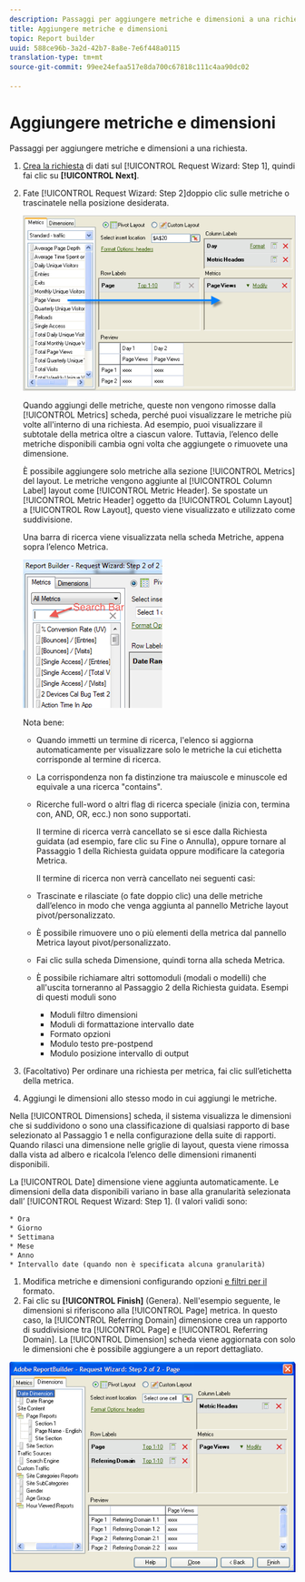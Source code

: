 ```yaml
---
description: Passaggi per aggiungere metriche e dimensioni a una richiesta.
title: Aggiungere metriche e dimensioni
topic: Report builder
uuid: 588ce96b-3a2d-42b7-8a8e-7e6f448a0115
translation-type: tm+mt
source-git-commit: 99ee24efaa517e8da700c67818c111c4aa90dc02

---
```



# Aggiungere metriche e dimensioni

Passaggi per aggiungere metriche e dimensioni a una richiesta.

1. [Crea la richiesta](/help/analyze/report-builder/data-requests/data-requests.md) di dati sul [!UICONTROL Request Wizard: Step 1], quindi fai clic su **[!UICONTROL Next]**.
1. Fate [!UICONTROL Request Wizard: Step 2]doppio clic sulle metriche o trascinatele nella posizione desiderata.

   ![Informazioni sul passaggio](assets/adding_metrics.png)

   Quando aggiungi delle metriche, queste non vengono rimosse dalla [!UICONTROL Metrics] scheda, perché puoi visualizzare le metriche più volte all'interno di una richiesta. Ad esempio, puoi visualizzare il subtotale della metrica oltre a ciascun valore. Tuttavia, l’elenco delle metriche disponibili cambia ogni volta che aggiungete o rimuovete una dimensione.

   È possibile aggiungere solo metriche alla sezione [!UICONTROL Metrics] del layout. Le metriche vengono aggiunte al [!UICONTROL Column Label] layout come [!UICONTROL Metric Header]. Se spostate un [!UICONTROL Metric Header] oggetto da [!UICONTROL Column Layout] a [!UICONTROL Row Layout], questo viene visualizzato e utilizzato come suddivisione.

   Una barra di ricerca viene visualizzata nella scheda Metriche, appena sopra l’elenco Metrica.

   ![](assets/search_bar_metric.png)

   Nota bene:

   * Quando immetti un termine di ricerca, l'elenco si aggiorna automaticamente per visualizzare solo le metriche la cui etichetta corrisponde al termine di ricerca.
   * La corrispondenza non fa distinzione tra maiuscole e minuscole ed equivale a una ricerca "contains".
   * Ricerche full-word o altri flag di ricerca speciale (inizia con, termina con, AND, OR, ecc.) non sono supportati.

      Il termine di ricerca verrà cancellato se si esce dalla Richiesta guidata (ad esempio, fare clic su Fine o Annulla), oppure tornare al Passaggio 1 della Richiesta guidata oppure modificare la categoria Metrica.

      Il termine di ricerca non verrà cancellato nei seguenti casi:

   * Trascinate e rilasciate (o fate doppio clic) una delle metriche dall’elenco in modo che venga aggiunta al pannello Metriche layout pivot/personalizzato.
   * È possibile rimuovere uno o più elementi della metrica dal pannello Metrica layout pivot/personalizzato.
   * Fai clic sulla scheda Dimensione, quindi torna alla scheda Metrica.
   * È possibile richiamare altri sottomoduli (modali o modelli) che all'uscita torneranno al Passaggio 2 della Richiesta guidata. Esempi di questi moduli sono

      * Moduli filtro dimensioni
      * Moduli di formattazione intervallo date
      * Formato opzioni
      * Modulo testo pre-postpend
      * Modulo posizione intervallo di output

1. (Facoltativo) Per ordinare una richiesta per metrica, fai clic sull’etichetta della metrica.
1. Aggiungi le dimensioni allo stesso modo in cui aggiungi le metriche.

Nella [!UICONTROL Dimensions] scheda, il sistema visualizza le dimensioni che si suddividono o sono una classificazione di qualsiasi rapporto di base selezionato al Passaggio 1 e nella configurazione della suite di rapporti. Quando rilasci una dimensione nelle griglie di layout, questa viene rimossa dalla vista ad albero e ricalcola l’elenco delle dimensioni rimanenti disponibili.

La [!UICONTROL Date] dimensione viene aggiunta automaticamente. Le dimensioni della data disponibili variano in base alla granularità selezionata dall’ [!UICONTROL Request Wizard: Step 1]. (I valori validi sono:

    * Ora
    * Giorno
    * Settimana
    * Mese
    * Anno
    * Intervallo date (quando non è specificata alcuna granularità)

1. Modifica metriche e dimensioni configurando opzioni [e filtri per il](/help/analyze/report-builder/layout/t-format-display-headers.md) formato.
1. Fai clic su **[!UICONTROL Finish]** (Genera).
Nell'esempio seguente, le dimensioni si riferiscono alla [!UICONTROL Page] metrica. In questo caso, la [!UICONTROL Referring Domain] dimensione crea un rapporto di suddivisione tra [!UICONTROL Page] e [!UICONTROL Referring Domain]. La [!UICONTROL Dimension] scheda viene aggiornata con solo le dimensioni che è possibile aggiungere a un report dettagliato.

![](assets/page_pageview_02.png)
